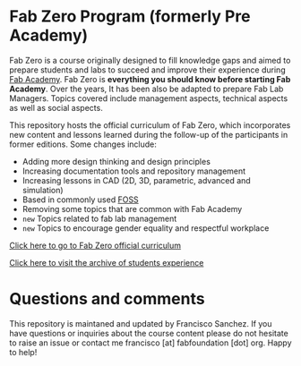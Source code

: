 # Fab Zero Program (formerly Pre Academy)

Fab Zero is a course originally designed to fill knowledge gaps and aimed to prepare students and labs to succeed and improve their experience during [Fab Academy](http://fabacademy.org). Fab Zero is **everything you should know before starting Fab Academy**. Over the years, It has been also be adapted to prepare Fab Lab Managers. Topics covered include management aspects, technical aspects as well as social aspects.

This repository hosts the official curriculum of Fab Zero, which incorporates new content and lessons learned during the follow-up of the participants in former editions. Some changes include:
* Adding more design thinking and design principles
* Increasing documentation tools and repository management
* Increasing lessons in CAD (2D, 3D, parametric, advanced and simulation)
* Based in commonly used [FOSS](https://en.wikipedia.org/wiki/Free_and_open-source_software)
* Removing some topics that are common with Fab Academy
* `new` Topics related to fab lab management
* `new` Topics to encourage gender equality and respectful workplace

[Click here to go to Fab Zero official curriculum](summary.md)

[Click here to visit the archive of students experience](cycles.md)

# Questions and comments
This repository is maintaned and updated by Francisco Sanchez. If you have questions or inquiries about the course content please do not hesitate to raise an issue or contact me francisco [at] fabfoundation [dot] org. Happy to help!
